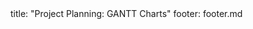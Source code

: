 <frontmatter>
title: "Project Planning: GANTT Charts"
footer: footer.md
</frontmatter>

<include src="unit-inPage-asFlat.md" boilerplate />